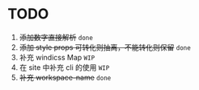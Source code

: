 # TODO
1. ~~添加数字直接解析~~ `done`
2. ~~添加 style props 可转化则抽离，不能转化则保留~~ `done`
3. 补充 windicss Map `WIP`
4. 在 site 中补充 cli 的使用 `WIP`
5. ~~补充 workspace-name~~ `done`